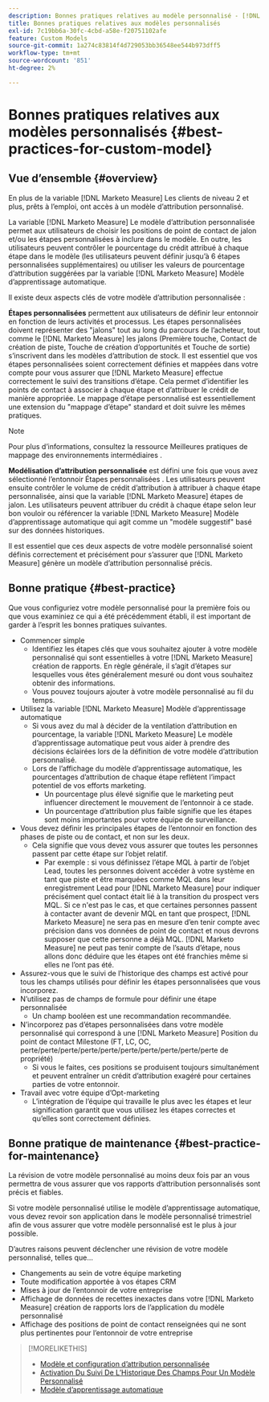 ```yaml
---
description: Bonnes pratiques relatives au modèle personnalisé - [!DNL Marketo Measure]
title: Bonnes pratiques relatives aux modèles personnalisés
exl-id: 7c19bb6a-30fc-4cbd-a58e-f20751102afe
feature: Custom Models
source-git-commit: 1a274c83814f4d729053bb36548ee544b973dff5
workflow-type: tm+mt
source-wordcount: '851'
ht-degree: 2%

---
```


# Bonnes pratiques relatives aux modèles personnalisés {#best-practices-for-custom-model}

## Vue d’ensemble {#overview}

En plus de la variable [!DNL Marketo Measure] Les clients de niveau 2 et plus, prêts à l’emploi, ont accès à un modèle d’attribution personnalisé.

La variable [!DNL Marketo Measure] Le modèle d’attribution personnalisée permet aux utilisateurs de choisir les positions de point de contact de jalon et/ou les étapes personnalisées à inclure dans le modèle. En outre, les utilisateurs peuvent contrôler le pourcentage du crédit attribué à chaque étape dans le modèle (les utilisateurs peuvent définir jusqu’à 6 étapes personnalisées supplémentaires) ou utiliser les valeurs de pourcentage d’attribution suggérées par la variable [!DNL Marketo Measure] Modèle d’apprentissage automatique.

Il existe deux aspects clés de votre modèle d’attribution personnalisée :

**Étapes personnalisées** permettent aux utilisateurs de définir leur entonnoir en fonction de leurs activités et processus. Les étapes personnalisées doivent représenter des &quot;jalons&quot; tout au long du parcours de l’acheteur, tout comme le [!DNL Marketo Measure] les jalons (Première touche, Contact de création de piste, Touche de création d’opportunités et Touche de sortie) s’inscrivent dans les modèles d’attribution de stock. Il est essentiel que vos étapes personnalisées soient correctement définies et mappées dans votre compte pour vous assurer que [!DNL Marketo Measure] effectue correctement le suivi des transitions d’étape. Cela permet d’identifier les points de contact à associer à chaque étape et d’attribuer le crédit de manière appropriée. Le mappage d’étape personnalisé est essentiellement une extension du &quot;mappage d’étape&quot; standard et doit suivre les mêmes pratiques.

>[!NOTE]
>
>Pour plus d’informations, consultez la ressource Meilleures pratiques de mappage des environnements intermédiaires .

**Modélisation d’attribution personnalisée** est défini une fois que vous avez sélectionné l’entonnoir Étapes personnalisées . Les utilisateurs peuvent ensuite contrôler le volume de crédit d’attribution à attribuer à chaque étape personnalisée, ainsi que la variable [!DNL Marketo Measure] étapes de jalon. Les utilisateurs peuvent attribuer du crédit à chaque étape selon leur bon vouloir ou référencer la variable [!DNL Marketo Measure] Modèle d’apprentissage automatique qui agit comme un &quot;modèle suggestif&quot; basé sur des données historiques.

Il est essentiel que ces deux aspects de votre modèle personnalisé soient définis correctement et précisément pour s’assurer que [!DNL Marketo Measure] génère un modèle d’attribution personnalisé précis.

## Bonne pratique {#best-practice}

Que vous configuriez votre modèle personnalisé pour la première fois ou que vous examiniez ce qui a été précédemment établi, il est important de garder à l’esprit les bonnes pratiques suivantes.

* Commencer simple
   * Identifiez les étapes clés que vous souhaitez ajouter à votre modèle personnalisé qui sont essentielles à votre [!DNL Marketo Measure] création de rapports. En règle générale, il s’agit d’étapes sur lesquelles vous êtes généralement mesuré ou dont vous souhaitez obtenir des informations.
   * Vous pouvez toujours ajouter à votre modèle personnalisé au fil du temps.
* Utilisez la variable [!DNL Marketo Measure] Modèle d’apprentissage automatique
   * Si vous avez du mal à décider de la ventilation d’attribution en pourcentage, la variable [!DNL Marketo Measure] Le modèle d’apprentissage automatique peut vous aider à prendre des décisions éclairées lors de la définition de votre modèle d’attribution personnalisé.
   * Lors de l’affichage du modèle d’apprentissage automatique, les pourcentages d’attribution de chaque étape reflètent l’impact potentiel de vos efforts marketing.
      * Un pourcentage plus élevé signifie que le marketing peut influencer directement le mouvement de l’entonnoir à ce stade.
      * Un pourcentage d’attribution plus faible signifie que les étapes sont moins importantes pour votre équipe de surveillance.
* Vous devez définir les principales étapes de l’entonnoir en fonction des phases de piste ou de contact, et non sur les deux.
   * Cela signifie que vous devez vous assurer que toutes les personnes passent par cette étape sur l’objet relatif.
      * Par exemple : si vous définissez l’étape MQL à partir de l’objet Lead, toutes les personnes doivent accéder à votre système en tant que piste et être marquées comme MQL dans leur enregistrement Lead pour [!DNL Marketo Measure] pour indiquer précisément quel contact était lié à la transition du prospect vers MQL. Si ce n&#39;est pas le cas, et que certaines personnes passent à contacter avant de devenir MQL en tant que prospect, [!DNL Marketo Measure] ne sera pas en mesure d’en tenir compte avec précision dans vos données de point de contact et nous devrons supposer que cette personne a déjà MQL. [!DNL Marketo Measure] ne peut pas tenir compte de l’sauts d’étape, nous allons donc déduire que les étapes ont été franchies même si elles ne l’ont pas été.
* Assurez-vous que le suivi de l’historique des champs est activé pour tous les champs utilisés pour définir les étapes personnalisées que vous incorporez.
* N’utilisez pas de champs de formule pour définir une étape personnalisée
   * Un champ booléen est une recommandation recommandée.
* N’incorporez pas d’étapes personnalisées dans votre modèle personnalisé qui correspond à une [!DNL Marketo Measure] Position du point de contact Milestone (FT, LC, OC, perte/perte/perte/perte/perte/perte/perte/perte/perte/perte de propriété)
   * Si vous le faites, ces positions se produisent toujours simultanément et peuvent entraîner un crédit d’attribution exagéré pour certaines parties de votre entonnoir.
* Travail avec votre équipe d’Opt-marketing
   * L’intégration de l’équipe qui travaille le plus avec les étapes et leur signification garantit que vous utilisez les étapes correctes et qu’elles sont correctement définies.

## Bonne pratique de maintenance {#best-practice-for-maintenance}

La révision de votre modèle personnalisé au moins deux fois par an vous permettra de vous assurer que vos rapports d’attribution personnalisés sont précis et fiables.

Si votre modèle personnalisé utilise le modèle d’apprentissage automatique, vous devez revoir son application dans le modèle personnalisé trimestriel afin de vous assurer que votre modèle personnalisé est le plus à jour possible.

D’autres raisons peuvent déclencher une révision de votre modèle personnalisé, telles que...

* Changements au sein de votre équipe marketing
* Toute modification apportée à vos étapes CRM
* Mises à jour de l’entonnoir de votre entreprise
* Affichage de données de recettes inexactes dans votre [!DNL Marketo Measure] création de rapports lors de l’application du modèle personnalisé
* Affichage des positions de point de contact renseignées qui ne sont plus pertinentes pour l’entonnoir de votre entreprise

>[!MORELIKETHIS]
>
>* [Modèle et configuration d’attribution personnalisée](/help/advanced-marketo-measure-features/custom-attribution-models/custom-attribution-model-and-setup.md)
>* [Activation Du Suivi De L’Historique Des Champs Pour Un Modèle Personnalisé](/help/advanced-marketo-measure-features/custom-attribution-models/custom-model-setup-enable-field-history-tracking.md)
>* [Modèle d’apprentissage automatique](/help/advanced-marketo-measure-features/custom-attribution-models/machine-learning-model-faq.md)
